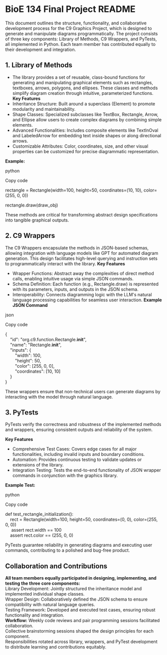 # BioE 134 Final Project README

This document outlines the structure, functionality, and collaborative development process for the C9 Graphics Project, which is designed to generate and manipulate diagrams programmatically. The project consists of three key components: Library of Methods, C9 Wrappers, and PyTests, all implemented in Python. Each team member has contributed equally to their development and integration.

## 1. Library of Methods
- The library provides a set of reusable, class-bound functions for generating and manipulating graphical elements such as rectangles, textboxes, arrows, polygons, and ellipses. These classes and methods simplify diagram creation through intuitive, parameterized functions.
**Key Features**
- Inheritance Structure: Built around a superclass (Element) to promote modularity and maintainability.
- Shape Classes: Specialized subclasses like TextBox, Rectangle, Arrow, and Ellipse allow users to create complex diagrams by combining simple elements.
- Advanced Functionalities: Includes composite elements like TextInOval and LabeledArrow for embedding text inside shapes or along directional arrows.
- Customizable Attributes: Color, coordinates, size, and other visual properties can be customized for precise diagrammatic representation.

**Example:**

python

Copy code

rectangle = Rectangle(width=100, height=50, coordinates=(10, 10), color=(255, 0, 0))

rectangle.draw(draw_obj)

These methods are critical for transforming abstract design specifications into tangible graphical outputs.

## 2. C9 Wrappers
The C9 Wrappers encapsulate the methods in JSON-based schemas, allowing integration with language models like GPT for automated diagram generation. This design facilitates high-level querying and instruction sets to programmatically interact with the library.
**Key Features**

- Wrapper Functions: Abstract away the complexities of direct method calls, enabling intuitive usage via simple JSON commands.
- Schema Definition: Each function (e.g., Rectangle.draw) is represented with its parameters, inputs, and outputs in the JSON schema.
- Interoperability: Connects diagramming logic with the LLM's natural language processing capabilities for seamless user interaction.
**Example JSON Command**
  
json

Copy code

{<br>
&nbsp;&nbsp;&nbsp;&nbsp;"id": "org.c9.function.Rectangle.__init__",<br>
&nbsp;&nbsp;&nbsp;&nbsp;"name": "Rectangle.__init__",<br>
&nbsp;&nbsp;&nbsp;&nbsp;"inputs": {<br>
&nbsp;&nbsp;&nbsp;&nbsp;&nbsp;&nbsp;&nbsp;&nbsp;"width": 100,<br>
&nbsp;&nbsp;&nbsp;&nbsp;&nbsp;&nbsp;&nbsp;&nbsp;"height": 50,<br>
&nbsp;&nbsp;&nbsp;&nbsp;&nbsp;&nbsp;&nbsp;&nbsp;"color": [255, 0, 0],<br>
&nbsp;&nbsp;&nbsp;&nbsp;&nbsp;&nbsp;&nbsp;&nbsp;"coordinates": [10, 10]<br>
&nbsp;&nbsp;&nbsp;&nbsp;}<br>
  }<br>

These wrappers ensure that non-technical users can generate diagrams by interacting with the model through natural language.

## 3. PyTests

PyTests verify the correctness and robustness of the implemented methods and wrappers, ensuring consistent outputs and reliability of the system.

**Key Features**

- Comprehensive Test Cases: Covers edge cases for all major functionalities, including invalid inputs and boundary conditions.
- Automation: Provides continuous testing to validate updates or extensions of the library.
- Integration Testing: Tests the end-to-end functionality of JSON wrapper commands in conjunction with the graphics library.
  
**Example Test:**

python

Copy code

def test_rectangle_initialization():<br>
&nbsp;&nbsp;&nbsp;&nbsp;rect = Rectangle(width=100, height=50, coordinates=(0, 0), color=(255, 0, 0))<br>
&nbsp;&nbsp;&nbsp;&nbsp; assert rect.width == 100<br>
&nbsp;&nbsp;&nbsp;&nbsp;assert rect.color == (255, 0, 0)<br>

PyTests guarantee reliability in generating diagrams and executing user commands, contributing to a polished and bug-free product.

## Collaboration and Contributions
**All team members equally participated in designing, implementing, and testing the three core components:**<br>
Library Development: Jointly structured the inheritance model and implemented individual shape classes.<br>
Wrapper Design: Collaboratively defined the JSON schema to ensure compatibility with natural language queries.<br>
Testing Framework: Developed and executed test cases, ensuring robust functionality and integration.<br>
**Workflow:**
Weekly code reviews and pair programming sessions facilitated collaboration.<br>
Collective brainstorming sessions shaped the design principles for each component.<br>
Responsibilities rotated across library, wrappers, and PyTest development to distribute learning and contributions equitably.<br>

